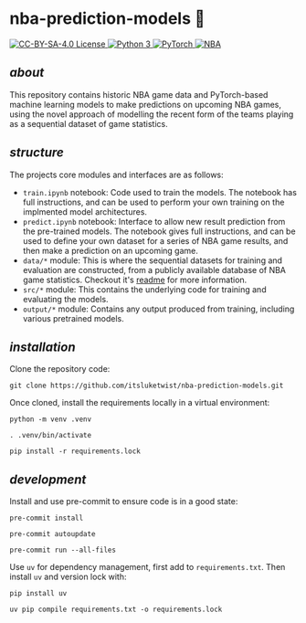 # **nba-prediction-models** 🏀

<div>
    <!-- badges from : https://shields.io/ -->
    <!-- logos available : https://simpleicons.org/ -->
    <a href="https://creativecommons.org/licenses/by-sa/4.0/">
        <img alt="CC-BY-SA-4.0 License" src="https://img.shields.io/badge/Licence-CC_BY_SA_4.0-yellow?style=for-the-badge&logo=docs&logoColor=white" />
    </a>
    <a href="https://www.python.org/">
        <img alt="Python 3" src="https://img.shields.io/badge/Python_3-blue?style=for-the-badge&logo=python&logoColor=white" />
    </a>
    <a href="https://pytorch.org/">
        <img alt="PyTorch" src="https://img.shields.io/badge/PyTorch-red?style=for-the-badge&logo=pytorch&logoColor=white" />
    </a>
    <a href="https://www.nba.com/">
        <img alt="NBA" src="https://img.shields.io/badge/NBA-black?style=for-the-badge&logo=nba&logoColor=white" />
    </a>
</div>

## *about*

This repository contains historic NBA game data and PyTorch-based machine learning models to make predictions on upcoming NBA games, using the novel approach of modelling the recent form of the teams playing as a sequential dataset of game statistics.

## *structure*

The projects core modules and interfaces are as follows:

- `train.ipynb` notebook: Code used to train the models. The notebook has full instructions, and can be used to perform your own training on the implmented model architectures.
- `predict.ipynb` notebook: Interface to allow new result prediction from the pre-trained models. The notebook gives full instructions, and can be used to define your own dataset for a series of NBA game results, and then make a prediction on an upcoming game.
- `data/*` module: This is where the sequential datasets for training and evaluation are constructed, from a publicly available database of NBA game statistics. Checkout it's [readme](/data/README.md) for more information.
- `src/*` module: This contains the underlying code for training and evaluating the models.
- `output/*` module: Contains any output produced from training, including various pretrained models.

## *installation*

Clone the repository code:

```shell
git clone https://github.com/itsluketwist/nba-prediction-models.git
```

Once cloned, install the requirements locally in a virtual environment:

```shell
python -m venv .venv

. .venv/bin/activate

pip install -r requirements.lock
```

## *development*

Install and use pre-commit to ensure code is in a good state:

```shell
pre-commit install

pre-commit autoupdate

pre-commit run --all-files
```

Use `uv` for dependency management, first add to `requirements.txt`. Then install `uv` and version lock with:

```shell
pip install uv

uv pip compile requirements.txt -o requirements.lock
```
